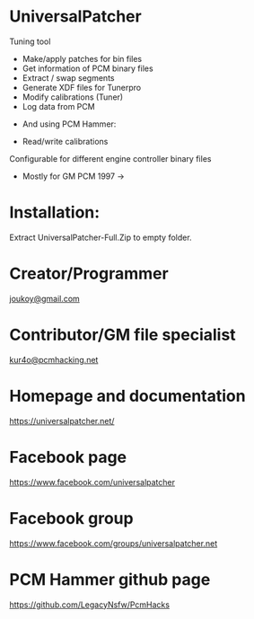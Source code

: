 # UniversalPatcher
Tuning tool
- Make/apply patches for bin files
- Get information of PCM binary files
- Extract / swap segments
- Generate XDF files for Tunerpro
- Modify calibrations (Tuner)
- Log data from PCM
* And using PCM Hammer:
- Read/write calibrations

Configurable for different engine controller binary files
 * Mostly for GM PCM 1997 ->

# Installation:
Extract UniversalPatcher-Full.Zip to empty folder.

# Creator/Programmer
joukoy@gmail.com
# Contributor/GM file specialist
kur4o@pcmhacking.net

# Homepage and documentation
https://universalpatcher.net/

# Facebook page
https://www.facebook.com/universalpatcher

# Facebook group
https://www.facebook.com/groups/universalpatcher.net

# PCM Hammer github page
https://github.com/LegacyNsfw/PcmHacks